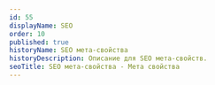 ```yaml
---
id: 55  
displayName: SEO
order: 10  
published: true  
historyName: SEO мета-свойства  
historyDescription: Описание для SEO мета-свойств.  
seoTitle: SEO мета-свойства - Мета свойства
---
```

